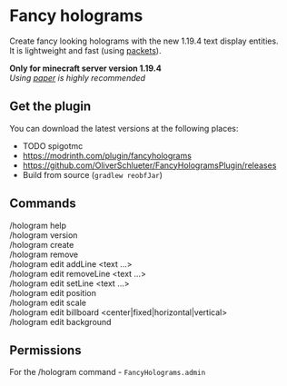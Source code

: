# Fancy holograms
Create fancy looking holograms with the new 1.19.4 text display entities.<br>
It is lightweight and fast (using [packets](https://wiki.vg/Protocol)).

**Only for minecraft server version 1.19.4**<br>
_Using [paper](https://papermc.io/downloads) is highly recommended_


## Get the plugin
You can download the latest versions at the following places:

- TODO spigotmc
- https://modrinth.com/plugin/fancyholograms
- https://github.com/OliverSchlueter/FancyHologramsPlugin/releases
- Build from source (``gradlew reobfJar``)

## Commands
/hologram help<br>
/hologram version<br>
/hologram create <name><br>
/hologram remove <hologram name><br>
/hologram edit <hologram name> addLine <text ...><br>
/hologram edit <hologram name> removeLine <text ...><br>
/hologram edit <hologram name> setLine <line number> <text ...><br>
/hologram edit <hologram name> position<br>
/hologram edit <hologram name> scale <factor><br>
/hologram edit <hologram name> billboard <center|fixed|horizontal|vertical><br>
/hologram edit <hologram name> background <br>


## Permissions
For the /hologram command - ``FancyHolograms.admin``